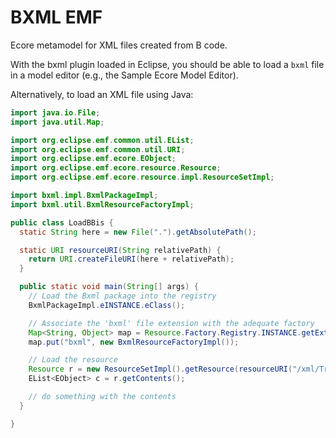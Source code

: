 # BXML EMF

Ecore metamodel for XML files created from B code.

With the bxml plugin loaded in Eclipse, you should be able to load a `bxml` file
in a model editor (e.g., the Sample Ecore Model Editor).

Alternatively, to load an XML file using Java:

```java
import java.io.File;
import java.util.Map;

import org.eclipse.emf.common.util.EList;
import org.eclipse.emf.common.util.URI;
import org.eclipse.emf.ecore.EObject;
import org.eclipse.emf.ecore.resource.Resource;
import org.eclipse.emf.ecore.resource.impl.ResourceSetImpl;

import bxml.impl.BxmlPackageImpl;
import bxml.util.BxmlResourceFactoryImpl;

public class LoadBBis {
  static String here = new File(".").getAbsolutePath();

  static URI resourceURI(String relativePath) {
    return URI.createFileURI(here + relativePath);
  }

  public static void main(String[] args) {
    // Load the Bxml package into the registry
    BxmlPackageImpl.eINSTANCE.eClass();

    // Associate the 'bxml' file extension with the adequate factory
    Map<String, Object> map = Resource.Factory.Registry.INSTANCE.getExtensionToFactoryMap();
    map.put("bxml", new BxmlResourceFactoryImpl());

    // Load the resource
    Resource r = new ResourceSetImpl().getResource(resourceURI("/xml/Treatment_i.bxml"), true);
    EList<EObject> c = r.getContents();

    // do something with the contents
  }

}

```

